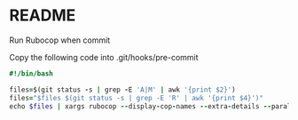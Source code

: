 # README

Run Rubocop when commit

Copy the following code into .git/hooks/pre-commit

```ruby
#!/bin/bash

files=$(git status -s | grep -E 'A|M' | awk '{print $2}')
files="$files $(git status -s | grep -E 'R' | awk '{print $4}')"
echo $files | xargs rubocop --display-cop-names --extra-details --parallel --force-exclusion
```
